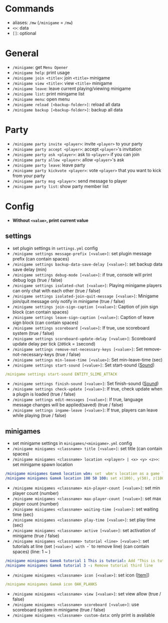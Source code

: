 # Commands
- aliases: `/mw` (`/minigame` = `/mw`)
- `<>`: data
- `[]`: optional

# General
- `/minigame`: get `Menu Opener`
- `/minigame help`: print usage
- `/minigame join <title>`: join `<title>` minigame
- `/minigame view <title>`: view `<title>` minigame
- `/minigame leave`: leave current playing/viewing minigame
- `/minigame list`: print minigame list
- `/minigame menu`: open menu
- `/minigame reload [<backup-folder>]`: reload all data
- `/minigame backup [<backup-folder>]`: backup all data


# Party
- `/minigame party invite <player>`: invite `<player>` to your party
- `/minigame party accept <player>`: accept `<player>`'s invitation
- `/minigame party ask <player>`: ask to `<player>` if you can join
- `/minigame party allow <player>`: allow `<player>`'s ask
- `/minigame party leave`: leave party
- `/minigame party kickvote <player>`: vote `<player>` that you want to kick from your party
- `/minigame party msg <player>`: send message to player
- `/minigame party list`: show party member list


# Config
- **Without `<value>`, print current value**
## settings
- set plugin settings in `settings.yml` config
- `/minigame settings message-prefix [<value>]`: set plugin message prefix (can contain spaces)
- `/minigame settings backup-data-save-delay [<value>]`: set backup data save delay (min)
- `/minigame settings debug-mode [<value>]`: if true, console will print debug logs (true / false)
- `/minigame settings isolated-chat [<value>]`: Playing minigame players can only chat with each other (true / false)
- `/minigame settings isolated-join-quit-message [<value>]`: Minigame join/quit message only notify in minigame (true / false)
- `/minigame settings join-sign-caption [<value>]`: Caption of join sign block (can contain spaces)
- `/minigame settings leave-sign-caption [<value>]`: Caption of leave sign block (can contain spaces)
- `/minigame settings scoreboard [<value>]`: If true, use scoreboard system (true / false)
- `/minigame settings scoreboard-update-delay [<value>]`: Scoreboard update delay per tick (`20`tick = `1`second)
- `/minigame settings remove-not-necessary-keys [<value>]`: Set remove-not-necessary-keys (true / false)
- `/minigame settings min-leave-time [<value>]`: Set min-leave-time (sec)
- `/minigame settings start-sound [<value>]`: Set start-sound ([Sound])
```yaml
/minigame settings start-sound ENTITY_SLIME_ATTACK
```
- `/minigame settings finish-sound [<value>]`: Set finish-sound ([Sound])
- `/minigame settings check-update [<value>]`: If true, check update when a plugin is loaded (true / false)
- `/minigame settings edit-messages [<value>]`: If true, language message changes will be applied(saved) (true / false)
- `/minigame settings ingame-leave [<value>]`: If true, players can leave while playing (true / false)


## minigames
- set minigame settings in `minigames/<minigame>.yml` config 
- `/minigame minigames <classname> title [<value>]`: set title (can contain spaces)
- `/minigame minigames <classname> location <<player> | <x> <y> <z>>`: set minigame spawn location
```yaml
/minigame minigames GameA location wbm: set  wbm's location as a game location 
/minigame minigames GameA location 100 50 100: set x(100), y(50), z(100) location as a GameA location
```
- `/minigame minigames <classname> min-player-count [<value>]`: set min player count (number)
- `/minigame minigames <classname> max-player-count [<value>]`: set max player count (number)
- `/minigame minigames <classname> waiting-time [<value>]`: set waiting time (sec)
- `/minigame minigames <classname> play-time [<value>]`: set play time (sec)
- `/minigame minigames <classname> active [<value>]`: set activation of minigame (true / false)
- `/minigame minigames <classname> tutorial <line> [<value>]`: set tutorials at line (set `[<value>] with `-` to remove line) (can contain spaces) (line: 1 ~ )
```yaml
/minigame minigames GameA tutorial 1 This is tutorial: Add "This is tutorial" to tutorial first line  
/minigame minigames GameA tutorial 3 -: Remove tutorial third line
```
- `/minigame minigames <classname> icon [<value>]`: set icon ([Item]])
```yaml
/minigame minigames GameA icon OAK_PLANKS
```
- `/minigame minigames <classname> view [<value>]`: set view allow (true / false)
- `/minigame minigames <classname> scoreboard [<value>]`: use scoreboard system in minigame (true / false)
- `/minigame minigames <classname> custom-data`: only print is available




[Sound]: https://www.digminecraft.com/lists/sound_list_pc.php
[Item]: https://minecraft.fandom.com/wiki/Materials